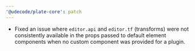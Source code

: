 ```yaml
---
'@udecode/plate-core': patch
---
```


- Fixed an issue where `editor.api` and `editor.tf` (transforms) were not consistently available in the props passed to default element components when no custom component was provided for a plugin.
